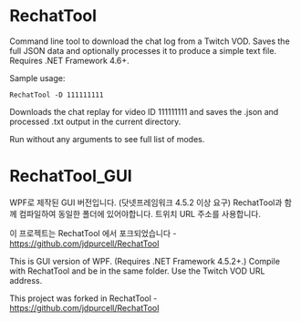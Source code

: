 # RechatTool
Command line tool to download the chat log from a Twitch VOD. Saves the full JSON data and optionally processes it to produce a simple text file. Requires .NET Framework 4.6+.

Sample usage:
```
RechatTool -D 111111111
```
Downloads the chat replay for video ID 111111111 and saves the .json and processed .txt output in the current directory.

Run without any arguments to see full list of modes.

# RechatTool_GUI
WPF로 제작된 GUI 버전입니다. (닷넷프레임워크 4.5.2 이상 요구)
RechatTool과 함께 컴파일하여 동일한 폴더에 있어야합니다.
트위치 URL 주소를 사용합니다.

이 프로젝트는 RechatTool 에서 포크되었습니다 - https://github.com/jdpurcell/RechatTool

This is GUI version of WPF. (Requires .NET Framework 4.5.2+.)
Compile with RechatTool and be in the same folder.
Use the Twitch VOD URL address.

This project was forked in RechatTool - https://github.com/jdpurcell/RechatTool
